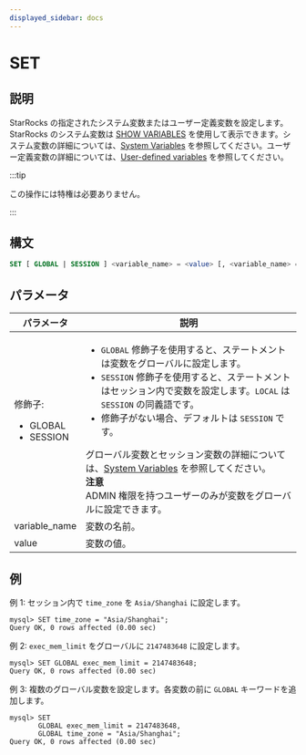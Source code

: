 ```yaml
---
displayed_sidebar: docs
---
```


# SET

## 説明

StarRocks の指定されたシステム変数またはユーザー定義変数を設定します。StarRocks のシステム変数は [SHOW VARIABLES](./SHOW_VARIABLES.md) を使用して表示できます。システム変数の詳細については、[System Variables](../../../System_variable.md) を参照してください。ユーザー定義変数の詳細については、[User-defined variables](../../../user_defined_variables.md) を参照してください。

:::tip

この操作には特権は必要ありません。

:::

## 構文

```SQL
SET [ GLOBAL | SESSION ] <variable_name> = <value> [, <variable_name> = <value>] ...
```

## パラメータ

| **パラメータ**         | **説明**                                                     |
| ---------------------- | ------------------------------------------------------------ |
| 修飾子:<ul><li>GLOBAL</li><li>SESSION</li></ul> | <ul><li>`GLOBAL` 修飾子を使用すると、ステートメントは変数をグローバルに設定します。</li><li>`SESSION` 修飾子を使用すると、ステートメントはセッション内で変数を設定します。`LOCAL` は `SESSION` の同義語です。</li><li>修飾子がない場合、デフォルトは `SESSION` です。</li></ul>グローバル変数とセッション変数の詳細については、[System Variables](../../../System_variable.md) を参照してください。<br/>**注意**<br/>ADMIN 権限を持つユーザーのみが変数をグローバルに設定できます。 |
| variable_name          | 変数の名前。                                                 |
| value                  | 変数の値。                                                   |

## 例

例 1: セッション内で `time_zone` を `Asia/Shanghai` に設定します。

```Plain
mysql> SET time_zone = "Asia/Shanghai";
Query OK, 0 rows affected (0.00 sec)
```

例 2: `exec_mem_limit` をグローバルに `2147483648` に設定します。

```Plain
mysql> SET GLOBAL exec_mem_limit = 2147483648;
Query OK, 0 rows affected (0.00 sec)
```

例 3: 複数のグローバル変数を設定します。各変数の前に `GLOBAL` キーワードを追加します。

```Plain
mysql> SET 
       GLOBAL exec_mem_limit = 2147483648,
       GLOBAL time_zone = "Asia/Shanghai";
Query OK, 0 rows affected (0.00 sec)
```